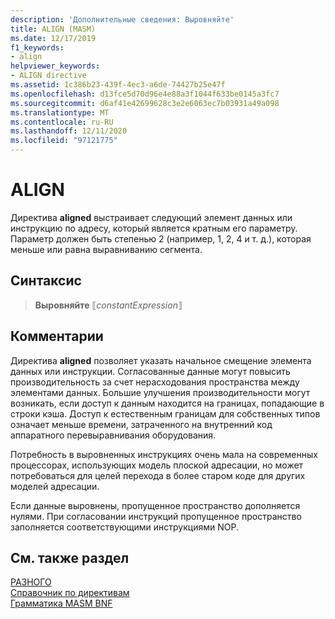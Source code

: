 ```yaml
---
description: 'Дополнительные сведения: Выровняйте'
title: ALIGN (MASM)
ms.date: 12/17/2019
f1_keywords:
- align
helpviewer_keywords:
- ALIGN directive
ms.assetid: 1c386b23-439f-4ec3-a6de-74427b25e47f
ms.openlocfilehash: d13fce5d70d96e4e88a3f1044f633be0145a3fc7
ms.sourcegitcommit: d6af41e42699628c3e2e6063ec7b03931a49a098
ms.translationtype: MT
ms.contentlocale: ru-RU
ms.lasthandoff: 12/11/2020
ms.locfileid: "97121775"
---
```

# <a name="align"></a>ALIGN

Директива **aligned** выстраивает следующий элемент данных или инструкцию по адресу, который является кратным его параметру. Параметр должен быть степенью 2 (например, 1, 2, 4 и т. д.), которая меньше или равна выравниванию сегмента.

## <a name="syntax"></a>Синтаксис

> **Выровняйте** ⟦*constantExpression*⟧

## <a name="remarks"></a>Комментарии

Директива **aligned** позволяет указать начальное смещение элемента данных или инструкции. Согласованные данные могут повысить производительность за счет нерасходования пространства между элементами данных. Большие улучшения производительности могут возникать, если доступ к данным находится на границах, попадающие в строки кэша. Доступ к естественным границам для собственных типов означает меньше времени, затраченного на внутренний код аппаратного перевыравнивания оборудования.

Потребность в выровненных инструкциях очень мала на современных процессорах, использующих модель плоской адресации, но может потребоваться для целей перехода в более старом коде для других моделей адресации.

Если данные выровнены, пропущенное пространство дополняется нулями. При согласовании инструкций пропущенное пространство заполняется соответствующими инструкциями NOP.

## <a name="see-also"></a>См. также раздел

[РАЗНОГО](even.md)\
[Справочник по директивам](directives-reference.md)\
[Грамматика MASM BNF](masm-bnf-grammar.md)
